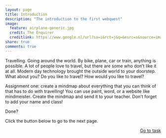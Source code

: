 ```yaml
---
layout: page
title: Introduction
description: "The introduction to the first webquest"
image:
  feature: airplane-generic.jpg
  credit: The Enquirer
  creditlink: https://www.google.nl/url?sa=i&rct=j&q=&esrc=s&source=images&cd=&cad=rja&uact=8&ved=0CAcQjRxqFQoTCN6Wmr2W6sgCFUHbGgod9CIMcg&url=http%3A%2F%2Fwww.theinquirer.net%2Finquirer%2Fnews%2F2372645%2Feuropean-flyers-can-phone-tweet-poke-browse-and-play-throughout-a-flight&psig=AFQjCNHZBLQvM-KmSjqOwfBQHf7KeXeE8w&ust=1446293707219806
share: true
comments: true
---
```

Travelling. Going around the world. By bike, plane, car or train, anything is possible. A lot of people love to travel, but there are some who don't like it at all. Modern day technology brought the outside world to your doorstep. What about you? Do you like to travel? How would you like to travel?

Assignment one:  create a mindmap about everything that you can think of that has to do with travelling! You can use paint, word, or a website like mindmeister. Create the mindmap and send it to your teacher. Don't forget to add your name and class!

Done?

Click the button below to go to the next page.



<div style="float: right"> 
<a href="{{ site.url }}/webquest/commerce/webquest-1/task-1/" class="btn">Go to task</a>
</div>
